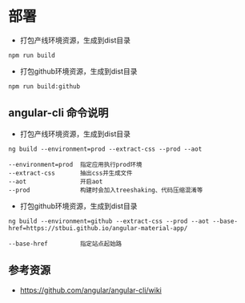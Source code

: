 # 部署

* 打包产线环境资源，生成到dist目录
```
npm run build                
```

* 打包github环境资源，生成到dist目录
```
npm run build:github
```

## angular-cli 命令说明

* 打包产线环境资源，生成到dist目录
```
ng build --environment=prod --extract-css --prod --aot
```
```
--environment=prod  指定应用执行prod环境
--extract-css       抽出css并生成文件
--aot               开启aot
--prod              构建时会加入treeshaking、代码压缩混淆等
```

* 打包github环境资源，生成到dist目录
```
ng build --environment=github --extract-css --prod --aot --base-href=https://stbui.github.io/angular-material-app/
```
```
--base-href         指定站点起始路
```

## 参考资源
- https://github.com/angular/angular-cli/wiki
